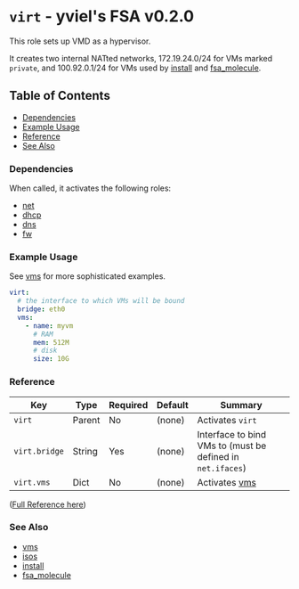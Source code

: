 # `virt` - yviel's FSA v0.2.0
This role sets up VMD as a hypervisor.

It creates two internal NATted networks, 172.19.24.0/24 for VMs marked `private`, and 100.92.0.1/24 for VMs used by [install](../install/) and [fsa_molecule](../fsa_molecule/).

## Table of Contents
 - [Dependencies](#dependencies)
 - [Example Usage](#example-usage)
 - [Reference](#reference)
 - [See Also](#see-also)

### Dependencies
When called, it activates the following roles:
 - [net](../net)
 - [dhcp](../dhcp)
 - [dns](../dns)
 - [fw](../fw)

### Example Usage

See [vms](../vms) for more sophisticated examples.

```yaml
virt:
  # the interface to which VMs will be bound
  bridge: eth0
  vms:
    - name: myvm
      # RAM
      mem: 512M
      # disk
      size: 10G
```

### Reference
|Key|Type|Required|Default|Summary|
|--|--|--|--|--|
|`virt`|Parent|No|(none)|Activates `virt`|
|`virt.bridge`|String|Yes|(none)|Interface to bind VMs to (must be defined in `net.ifaces`)|[virt]|
|`virt.vms`|Dict|No|(none)|Activates [vms](../vms)|

([Full Reference here](docs/REFERENCE.md))

### See Also
 - [vms](../vms)
 - [isos](../isos)
 - [install](../install)
 - [fsa_molecule](../fsa_molecule)
